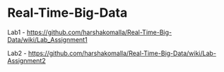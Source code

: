 # Real-Time-Big-Data

Lab1 - https://github.com/harshakomalla/Real-Time-Big-Data/wiki/Lab_Assignment1

Lab2 - https://github.com/harshakomalla/Real-Time-Big-Data/wiki/Lab-Assignment2
